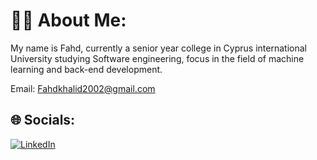 # 🧑‍💻 About Me:
My name is Fahd, currently a senior year college in Cyprus international University studying Software engineering, focus in the field of machine learning and back-end development.

Email: Fahdkhalid2002@gmail.com

## 🌐 Socials:
[![LinkedIn](https://img.shields.io/badge/LinkedIn-%230077B5.svg?logo=linkedin&logoColor=white)](https://linkedin.com/in/https://www.linkedin.com/in/fahdbahri/) 



